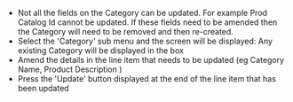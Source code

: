 - Not all the fields on the Category can be updated.
  For example Prod Catalog Id cannot be updated.
  If these fields need to be amended then the Category will need to be removed and then re-created.
- Select the 'Category' sub menu and the screen will be displayed: Any existing Category will be displayed in the box
- Amend the details in the line item that needs to be updated (eg Category Name, Product Description )
- Press the 'Update' button displayed at the end of the line item that has been updated